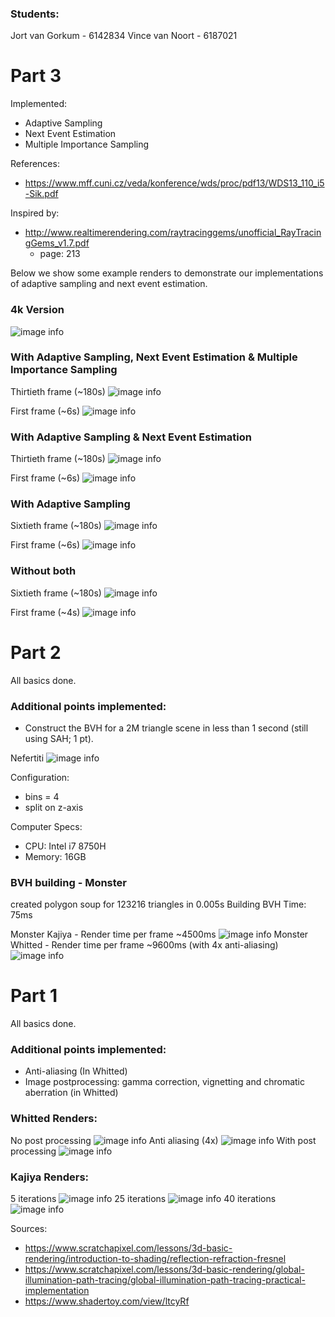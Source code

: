 ### Students:
Jort van Gorkum - 6142834
Vince van Noort - 6187021


# Part 3
Implemented:
- Adaptive Sampling 
- Next Event Estimation
- Multiple Importance Sampling

References:
- https://www.mff.cuni.cz/veda/konference/wds/proc/pdf13/WDS13_110_i5-Sik.pdf

Inspired by:
- http://www.realtimerendering.com/raytracinggems/unofficial_RayTracingGems_v1.7.pdf
  - page: 213

Below we show some example renders to demonstrate our implementations of adaptive sampling and next event estimation.

### 4k Version
![image info](./renders/atst-4k-11-frame.png)

### With Adaptive Sampling, Next Event Estimation & Multiple Importance Sampling
Thirtieth frame (~180s)
![image info](./renders/atst-with-adpt-nee-mis-thirtied-frame.png)

First frame (~6s)
![image info](./renders/atst-with-adpt-nee-mis-first-frame.png)

### With Adaptive Sampling & Next Event Estimation
Thirtieth frame (~180s)
![image info](./renders/atst-with-nee-thirtied-frame.JPG)

First frame (~6s)
![image info](./renders/atst-with-nee-first-frame.JPG)

### With Adaptive Sampling
Sixtieth frame (~180s)
![image info](./renders/atst-with-adapsampl-sixtiest-frame.JPG)

First frame (~6s)
![image info](./renders/atst-with-adapsampl-first-frame.JPG)

### Without both
Sixtieth frame (~180s)
![image info](./renders/atst-without-both-sixtiest-frame.JPG)

First frame (~4s)
![image info](./renders/atst-without-both-first-frame.JPG)

# Part 2
All basics done.

### Additional points implemented:
- Construct the BVH for a 2M triangle scene in less than 1 second (still using SAH; 1 pt).

Nefertiti
![image info](./renders/build-bvh-under-1-sec.JPG)

Configuration:
- bins = 4
- split on z-axis

Computer Specs:
- CPU: Intel i7 8750H
- Memory: 16GB

### BVH building - Monster
created polygon soup for 123216 triangles in 0.005s
Building BVH Time: 75ms

Monster Kajiya - Render time per frame ~4500ms
![image info](./renders/monster-kajiya.JPG)
Monster Whitted - Render time per frame ~9600ms (with 4x anti-aliasing)
![image info](./renders/monster-whitted.JPG)

# Part 1
All basics done.

### Additional points implemented:
- Anti-aliasing (In Whitted)
- Image postprocessing: gamma correction, vignetting and chromatic aberration (in Whitted)

### Whitted Renders:
No post processing
![image info](./renders/whitted-no-post-processing.JPG)
Anti aliasing (4x)
![image info](./renders/whitted-no-post-processing-anti4x.JPG)
With post processing
![image info](./renders/whitted-with-post-processing.JPG)


### Kajiya Renders:
5 iterations
![image info](./renders/kajiya-5-iterations.JPG)
25 iterations
![image info](./renders/kajiya-25-iterations.JPG)
40 iterations
![image info](./renders/kajiya-40-iterations.JPG)

Sources: 
- https://www.scratchapixel.com/lessons/3d-basic-rendering/introduction-to-shading/reflection-refraction-fresnel
- https://www.scratchapixel.com/lessons/3d-basic-rendering/global-illumination-path-tracing/global-illumination-path-tracing-practical-implementation
- https://www.shadertoy.com/view/ltcyRf
